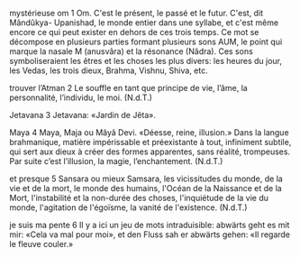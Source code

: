 mystérieuse om 1  Om.  C'est  le  présent,  le  passé  et  le  futur.  C'est,  dit  Mândûkya- Upanishad, le monde entier dans une syllabe, et c'est même encore ce qui peut  exister  en  dehors  de  ces  trois  temps.  Ce  mot  se  décompose  en plusieurs  parties  formant  plusieurs  sons  AUM,  le  point  qui  marque  la nasale  M  (anusvâra)  et  la  résonance  (Nâdra).  Ces  sons  symboliseraient les  êtres  et  les  choses  les  plus  divers:  les  heures  du  jour,  les  Vedas,  les trois dieux, Brahma, Vishnu, Shiva, etc.

trouver l’Atman 2 Le souffle en tant que principe de vie, l’âme, la personnalité, l’individu, le moi. (N.d.T.)

Jetavana 3 Jetavana: «Jardin de Jêta».

Maya 4 Maya, Maja ou Mâyâ Devi. «Déesse, reine, illusion.» Dans la langue brahmanique,  matière  impérissable  et  préexistante  à  tout,  infiniment subtile,  qui  sert  aux  dieux  à  créer  des  formes  apparentes,  sans  réalité, trompeuses. Par suite c’est l’illusion, la magie, l’enchantement. (N.d.T.)

et  presque 5 Sansara ou mieux Samsara, les vicissitudes du monde, de la vie et de la mort,  le  monde  des  humains,  l'Océan  de  la  Naissance  et  de  la  Mort, l'instabilité et la non-durée des choses, l'inquiétude de la vie du monde, l'agitation de l'égoïsme, la vanité de l'existence. (N.d.T.)



je suis ma pente 6 Il y a ici un jeu de mots intraduisible: abwärts geht es mit mir: «Cela va  mal  pour  moi»,  et  den  Fluss  sah  er  abwärts  gehen:  «Il  regarde  le fleuve couler.»
